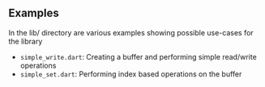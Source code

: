 ## Examples

In the lib/ directory are various examples showing possible use-cases for the library
* `simple_write.dart`: Creating a buffer and performing simple read/write operations
* `simple_set.dart`: Performing index based operations on the buffer